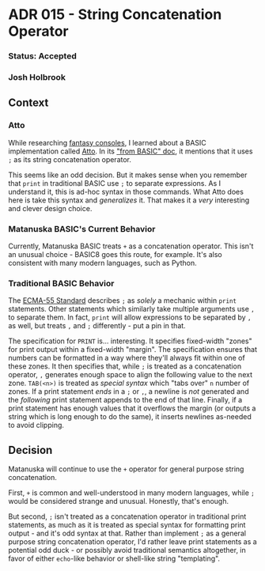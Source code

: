 # ADR 015 - String Concatenation Operator

### Status: Accepted

### Josh Holbrook

## Context

### Atto

While researching [fantasy consoles](https://github.com/paladin-t/fantasy), I learned about a BASIC implementation called [Atto](https://atto.devicefuture.org/). In its ["from BASIC" doc](https://github.com/devicefuture/atto/blob/main/docs/frombasic.md), it mentions that it uses `;` as its string concatenation operator.

This seems like an odd decision. But it makes sense when you remember that `print` in traditional BASIC use `;` to separate expressions. As I understand it, this is ad-hoc syntax in those commands. What Atto does here is take this syntax and _generalizes_ it. That makes it a _very_ interesting and clever design choice.

### Matanuska BASIC's Current Behavior

Currently, Matanuska BASIC treats `+` as a concatenation operator. This isn't an unusual choice - BASIC8 goes this route, for example. It's also consistent with many modern languages, such as Python.

### Traditional BASIC Behavior

The [ECMA-55 Standard](https://ecma-international.org/publications-and-standards/standards/ecma-55/) describes `;` as _solely_ a mechanic within `print` statements. Other statements which similarly take multiple arguments use `,` to separate them. In fact, `print` will allow expressions to be separated by `,` as well, but treats `,` and `;` differently - put a pin in that.

The specification for `PRINT` is... interesting. It specifies fixed-width "zones" for print output within a fixed-width "margin". The specification ensures that numbers can be formatted in a way where they'll always fit within one of these zones. It then specifies that, while `;` is treated as a concatenation operator, `,` generates enough space to align the following value to the next zone. `TAB(<n>)` is treated as _special syntax_ which "tabs over" `n` number of zones. If a print statement _ends_ in a `;` or `,`, a newline is _not_ generated and the _following_ print statement appends to the end of that line. Finally, if a print statement has enough values that it overflows the margin (or outputs a string which is long enough to do the same), it inserts newlines as-needed to avoid clipping.

## Decision

Matanuska will continue to use the `+` operator for general purpose string concatenation.

First, `+` is common and well-understood in many modern languages, while `;` would be considered strange and unusual. Honestly, that's enough.

But second, `;` isn't treated as a concatenation operator in traditional print statements, as much as it is treated as special syntax for formatting print output - and it's odd syntax at that. Rather than implement `;` as a general purpose string concatenation operator, I'd rather leave print statements as a potential odd duck - or possibly avoid traditional semantics altogether, in favor of either `echo`-like behavior or shell-like string "templating".
